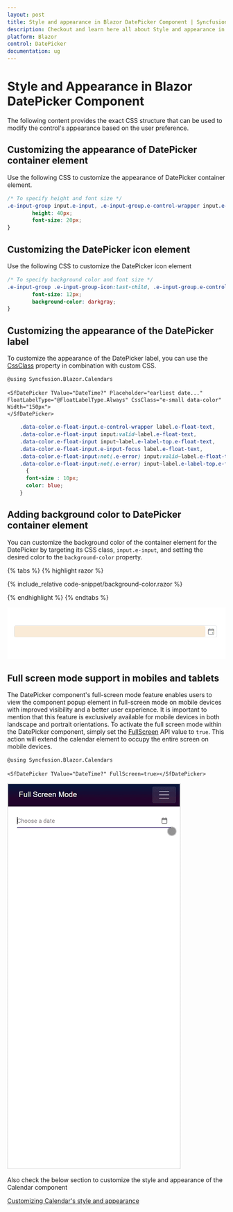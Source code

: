 ```yaml
---
layout: post
title: Style and appearance in Blazor DatePicker Component | Syncfusion
description: Checkout and learn here all about Style and appearance in Syncfusion Blazor DatePicker component and more.
platform: Blazor
control: DatePicker
documentation: ug
---
```


# Style and Appearance in Blazor DatePicker Component

The following content provides the exact CSS structure that can be used to modify the control's appearance based on the user preference.

## Customizing the appearance of DatePicker container element

Use the following CSS to customize the appearance of DatePicker container element.

```css
/* To specify height and font size */
.e-input-group input.e-input, .e-input-group.e-control-wrapper input.e-input {
        height: 40px;
        font-size: 20px;
}
```

## Customizing the DatePicker icon element

Use the following CSS to customize the DatePicker icon element

```css
/* To specify background color and font size */
.e-input-group .e-input-group-icon:last-child, .e-input-group.e-control-wrapper .e-input-group-icon:last-child {
        font-size: 12px;
        background-color: darkgray;
}
```

## Customizing the appearance of the DatePicker label 

To customize the appearance of the DatePicker label, you can use the [CssClass](https://help.syncfusion.com/cr/blazor/Syncfusion.Blazor.Inputs.SfInputTextBase-1.html#Syncfusion_Blazor_Inputs_SfInputTextBase_1_CssClass) property in combination with custom CSS. 

```cshtml
@using Syncfusion.Blazor.Calendars

<SfDatePicker TValue="DateTime?" Placeholder="earliest date..." FloatLabelType="@FloatLabelType.Always" CssClass="e-small data-color" Width="150px">
</SfDatePicker>

```
```css
    .data-color.e-float-input.e-control-wrapper label.e-float-text,
    .data-color.e-float-input input:valid~label.e-float-text, 
    .data-color.e-float-input input~label.e-label-top.e-float-text,
    .data-color.e-float-input.e-input-focus label.e-float-text,
    .data-color.e-float-input:not(.e-error) input:valid~label.e-float-text, 
    .data-color.e-float-input:not(.e-error) input~label.e-label-top.e-float-text
      {
      font-size : 10px;
      color: blue;
    }
```

## Adding background color to DatePicker container element

You can customize the background color of the container element for the DatePicker by targeting its CSS class, `input.e-input`, and setting the desired color to the `background-color` property.

{% tabs %}
{% highlight razor %}

{% include_relative code-snippet/background-color.razor %}

{% endhighlight %}
{% endtabs %}

![DatePicker with background color](./images/blazor-datepicker-background_color.png)

## Full screen mode support in mobiles and tablets

The DatePicker component's full-screen mode feature enables users to view the component popup element in full-screen mode on mobile devices with improved visibility and a better user experience. It is important to mention that this feature is exclusively available for mobile devices in both landscape and portrait orientations. To activate the full screen mode within the DatePicker component, simply set the [FullScreen](https://help.syncfusion.com/cr/blazor/Syncfusion.Blazor.Calendars.SfDatePicker-1.html#Syncfusion_Blazor_Calendars_SfDatePicker_1_FullScreen) API value to `true`. This action will extend the calendar element to occupy the entire screen on mobile devices.

```cshtml
@using Syncfusion.Blazor.Calendars

<SfDatePicker TValue="DateTime?" FullScreen=true></SfDatePicker>

```

![DatePickerFullScreen](./images/blazor-datepicker-full-screen.gif)

Also check the below section to customize the style and appearance of the Calendar component

[Customizing Calendar's style and appearance](../calendar/style-appearance)
